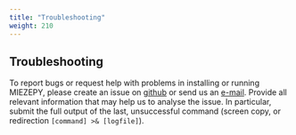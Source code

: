```yaml
---
title: "Troubleshooting"
weight: 210
---
```


## Troubleshooting

To report bugs or request help with problems in installing or running MIEZEPY,
please create an issue on [github](https://github.com/scgmlz/NSE_Soft) or send us an [e-mail](mailto:alex.schober@mac.com). Provide all relevant information that may help us to analyse the issue. In particular, submit the full output of the last, unsuccessful command (screen copy, or redirection `[command] >& [logfile]`).

